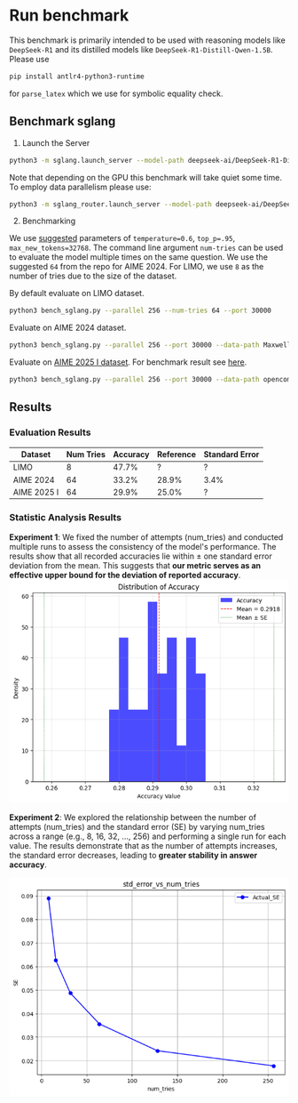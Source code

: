 # Run benchmark

This benchmark is primarily intended to be used with reasoning models like `DeepSeek-R1` and its distilled models like `DeepSeek-R1-Distill-Qwen-1.5B`. Please use

```bash
pip install antlr4-python3-runtime
```

for `parse_latex` which we use for symbolic equality check.

## Benchmark sglang

1. Launch the Server

```bash
python3 -m sglang.launch_server --model-path deepseek-ai/DeepSeek-R1-Distill-Qwen-1.5B --port 30000
```

Note that depending on the GPU this benchmark will take quiet some time. To employ data parallelism please use:

```bash
python3 -m sglang_router.launch_server --model-path deepseek-ai/DeepSeek-R1-Distill-Qwen-1.5B --port 30000 --dp-size 4
```

2. Benchmarking

We use [suggested](https://github.com/deepseek-ai/DeepSeek-R1) parameters of `temperature=0.6`, `top_p=.95`, `max_new_tokens=32768`. The command line argument `num-tries` can be used to evaluate the model multiple times on the same question. We use the suggested `64` from the repo for AIME 2024. For LIMO, we use `8` as the number of tries due to the size of the dataset.

By default evaluate on LIMO dataset.

```bash
python3 bench_sglang.py --parallel 256 --num-tries 64 --port 30000
```

Evaluate on AIME 2024 dataset.

```bash
python3 bench_sglang.py --parallel 256 --port 30000 --data-path Maxwell-Jia/AIME_2024 --question-key Problem --answer-key Answer --num-tries 64
```

Evaluate on [AIME 2025 I dataset](https://huggingface.co/datasets/opencompass/AIME2025). For benchmark result see [here](https://matharena.ai/).

```bash
python3 bench_sglang.py --parallel 256 --port 30000 --data-path opencompass/AIME2025 --question-key question --answer-key answer --num-tries 64
```

## Results

### Evaluation Results
| Dataset    | Num Tries | Accuracy | Reference | Standard Error |
|------------|-----------|----------|-----------|-----------|
| LIMO       | 8         | 47.7%    | ?         | ?         |
| AIME 2024  | 64        | 33.2%    | 28.9%     |3.4%       |
| AIME 2025 I| 64        | 29.9%    | 25.0%     |  ?        |

### Statistic Analysis Results
**Experiment 1**: We fixed the number of attempts (num_tries) and conducted multiple runs to assess the consistency of the model's performance. The results show that all recorded accuracies lie within ± one standard error deviation from the mean. This suggests that **our metric serves as an effective upper bound for the deviation of reported accuracy**.
![acc_hist](figure/Acc_histplot.png)


**Experiment 2**: We explored the relationship between the number of attempts (num_tries) and the standard error (SE) by varying num_tries across a range (e.g., 8, 16, 32, ..., 256) and performing a single run for each value. The results demonstrate that as the number of attempts increases, the standard error decreases, leading to **greater stability in answer accuracy**.

![SE_num_tries](figure/SE_numtries.png)
